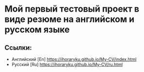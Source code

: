 # Мой первый тестовый проект в виде резюме на английском и русском языке

## Ссылки:
- Английский [En] https://ihoraryku.github.io/My-CV/index.html
- Русский [Ru] https://ihoraryku.github.io/My-CV/ru.html
